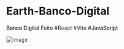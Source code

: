 # Earth-Banco-Digital
Banco Digital Feito
 #React
 #Vite
 #JavaScript
 
 ![image](https://user-images.githubusercontent.com/102733869/202467984-39e797f1-acc3-42ff-8d96-fc5633afa98d.png)

